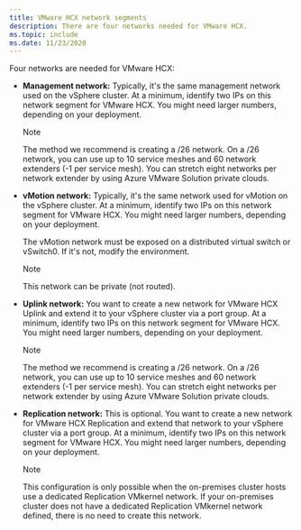 ```yaml
---
title: VMware HCX network segments
description: There are four networks needed for VMware HCX.
ms.topic: include
ms.date: 11/23/2020
---
```


<!-- Used in avs-production-ready-deployment.md and tutorial-deploy-vmware-hcx.md -->

Four networks are needed for VMware HCX:

- **Management network:** Typically, it's the same management network used on the vSphere cluster. At a minimum, identify two IPs on this network segment for VMware HCX. You might need larger numbers, depending on your deployment.

   > [!NOTE]
   > The method we recommend is creating a /26 network. On a /26 network, you can use up to 10 service meshes and 60 network extenders (-1 per service mesh). You can stretch eight networks per network extender by using Azure VMware Solution private clouds.
   >
   
- **vMotion network:** Typically, it's the same network used for vMotion on the vSphere cluster.  At a minimum, identify two IPs on this network segment for VMware HCX. You might need larger numbers, depending on your deployment.  

   The vMotion network must be exposed on a distributed virtual switch or vSwitch0. If it's not, modify the environment.

   > [!NOTE]
   > This network can be private (not routed).

- **Uplink network:** You want to create a new network for VMware HCX Uplink and extend it to your vSphere cluster via a port group. At a minimum, identify two IPs on this network segment for VMware HCX. You might need larger numbers, depending on your deployment.  

   > [!NOTE]
   > The method we recommend is creating a /26 network. On a /26 network, you can use up to 10 service meshes and 60 network extenders (-1 per service mesh). You can stretch eight networks per network extender by using Azure VMware Solution private clouds.
   >
   
- **Replication network:** This is optional. You want to create a new network for VMware HCX Replication and extend that network to your vSphere cluster via a port group. At a minimum, identify two IPs on this network segment for VMware HCX. You might need larger numbers, depending on your deployment.

   > [!NOTE]
   > This configuration is only possible when the on-premises cluster hosts use a dedicated Replication VMkernel network.  If your on-premises cluster does not have a dedicated Replication VMkernel network defined, there is no need to create this network.
